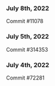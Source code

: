 ### July 8th, 2022

Commit #11078

### July 5th, 2022

Commit #314353


### July 4th, 2022

Commit #72281
